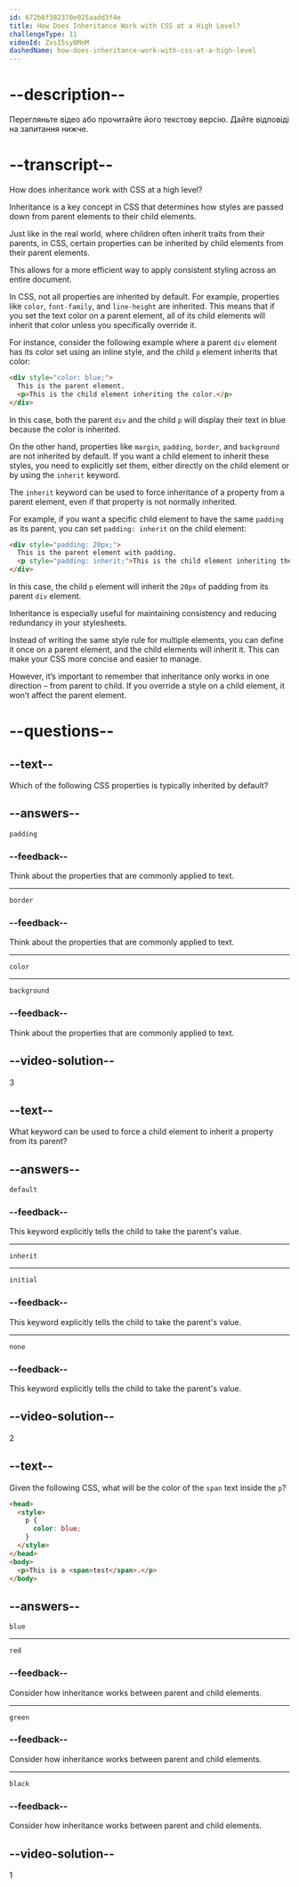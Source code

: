 ```yaml
---
id: 672b8f382370e025aadd3f4e
title: How Does Inheritance Work with CSS at a High Level?
challengeType: 11
videoId: ZxsISsy8MnM
dashedName: how-does-inheritance-work-with-css-at-a-high-level
---
```


# --description--

Перегляньте відео або прочитайте його текстову версію. Дайте відповіді на запитання нижче.

# --transcript--

How does inheritance work with CSS at a high level?

Inheritance is a key concept in CSS that determines how styles are passed down from parent elements to their child elements.

Just like in the real world, where children often inherit traits from their parents, in CSS, certain properties can be inherited by child elements from their parent elements.

This allows for a more efficient way to apply consistent styling across an entire document.

In CSS, not all properties are inherited by default. For example, properties like `color`, `font-family`, and `line-height` are inherited. This means that if you set the text color on a parent element, all of its child elements will inherit that color unless you specifically override it.

For instance, consider the following example where a parent `div` element has its color set using an inline style, and the child `p` element inherits that color:

```html
<div style="color: blue;">
  This is the parent element.
  <p>This is the child element inheriting the color.</p>
</div>
```

In this case, both the parent `div` and the child `p` will display their text in blue because the color is inherited.

On the other hand, properties like `margin`, `padding`, `border`, and `background` are not inherited by default. If you want a child element to inherit these styles, you need to explicitly set them, either directly on the child element or by using the `inherit` keyword.

The `inherit` keyword can be used to force inheritance of a property from a parent element, even if that property is not normally inherited.

For example, if you want a specific child element to have the same `padding` as its parent, you can set `padding: inherit` on the child element:

```html
<div style="padding: 20px;">
  This is the parent element with padding.
  <p style="padding: inherit;">This is the child element inheriting the padding.</p>
</div>
```

In this case, the child `p` element will inherit the `20px` of padding from its parent `div` element.

Inheritance is especially useful for maintaining consistency and reducing redundancy in your stylesheets.

Instead of writing the same style rule for multiple elements, you can define it once on a parent element, and the child elements will inherit it. This can make your CSS more concise and easier to manage.

However, it’s important to remember that inheritance only works in one direction – from parent to child. If you override a style on a child element, it won’t affect the parent element.

# --questions--

## --text--

Which of the following CSS properties is typically inherited by default?

## --answers--

`padding`

### --feedback--

Think about the properties that are commonly applied to text.

---

`border`

### --feedback--

Think about the properties that are commonly applied to text.

---

`color`

---

`background`

### --feedback--

Think about the properties that are commonly applied to text.

## --video-solution--

3

## --text--

What keyword can be used to force a child element to inherit a property from its parent?

## --answers--

`default`

### --feedback--

This keyword explicitly tells the child to take the parent's value.

---

`inherit`

---

`initial`

### --feedback--

This keyword explicitly tells the child to take the parent's value.

---

`none`

### --feedback--

This keyword explicitly tells the child to take the parent's value.

## --video-solution--

2

## --text--

Given the following CSS, what will be the color of the `span` text inside the `p`?

```html
<head>
  <style>
    p {
      color: blue;
    }
  </style>
</head>
<body>
  <p>This is a <span>test</span>.</p>
</body>
```

## --answers--

`blue`

---

`red`

### --feedback--

Consider how inheritance works between parent and child elements.

---

`green`

### --feedback--

Consider how inheritance works between parent and child elements.

---

`black`

### --feedback--

Consider how inheritance works between parent and child elements.

## --video-solution--

1
